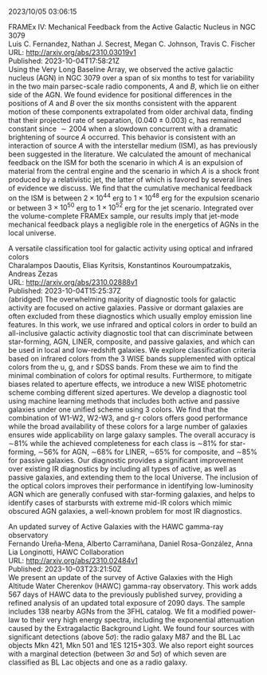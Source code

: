 2023/10/05 03:06:15  

FRAMEx IV: Mechanical Feedback from the Active Galactic Nucleus in NGC
  3079  
Luis C. Fernandez, Nathan J. Secrest, Megan C. Johnson, Travis C. Fischer  
URL: http://arxiv.org/abs/2310.03019v1  
Published: 2023-10-04T17:58:21Z  
  Using the Very Long Baseline Array, we observed the active galactic nucleus (AGN) in NGC 3079 over a span of six months to test for variability in the two main parsec-scale radio components, $A$ and $B$, which lie on either side of the AGN. We found evidence for positional differences in the positions of $A$ and $B$ over the six months consistent with the apparent motion of these components extrapolated from older archival data, finding that their projected rate of separation, $(0.040\pm0.003)$ c, has remained constant since $\sim2004$ when a slowdown concurrent with a dramatic brightening of source $A$ occurred. This behavior is consistent with an interaction of source $A$ with the interstellar medium (ISM), as has previously been suggested in the literature. We calculated the amount of mechanical feedback on the ISM for both the scenario in which $A$ is an expulsion of material from the central engine and the scenario in which $A$ is a shock front produced by a relativistic jet, the latter of which is favored by several lines of evidence we discuss. We find that the cumulative mechanical feedback on the ISM is between $2 \times 10^{44}$ erg to $1 \times 10^{48}$ erg for the expulsion scenario or between $3\times 10^{50}$ erg to $1 \times 10^{52}$ erg for the jet scenario. Integrated over the volume-complete FRAMEx sample, our results imply that jet-mode mechanical feedback plays a negligible role in the energetics of AGNs in the local universe.   

A versatile classification tool for galactic activity using optical and
  infrared colors  
Charalampos Daoutis, Elias Kyritsis, Konstantinos Kouroumpatzakis, Andreas Zezas  
URL: http://arxiv.org/abs/2310.02888v1  
Published: 2023-10-04T15:25:37Z  
  (abridged) The overwhelming majority of diagnostic tools for galactic activity are focused on active galaxies. Passive or dormant galaxies are often excluded from these diagnostics which usually employ emission line features. In this work, we use infrared and optical colors in order to build an all-inclusive galactic activity diagnostic tool that can discriminate between star-forming, AGN, LINER, composite, and passive galaxies, and which can be used in local and low-redshift galaxies. We explore classification criteria based on infrared colors from the 3 WISE bands supplemented with optical colors from the u, g, and r SDSS bands. From these we aim to find the minimal combination of colors for optimal results. Furthermore, to mitigate biases related to aperture effects, we introduce a new WISE photometric scheme combing different sized apertures. We develop a diagnostic tool using machine learning methods that includes both active and passive galaxies under one unified scheme using 3 colors. We find that the combination of W1-W2, W2-W3, and g-r colors offers good performance while the broad availability of these colors for a large number of galaxies ensures wide applicability on large galaxy samples. The overall accuracy is $\sim$81% while the achieved completeness for each class is $\sim$81% for star-forming, $\sim$56% for AGN, $\sim$68% for LINER, $\sim$65% for composite, and $\sim$85% for passive galaxies. Our diagnostic provides a significant improvement over existing IR diagnostics by including all types of active, as well as passive galaxies, and extending them to the local Universe. The inclusion of the optical colors improves their performance in identifying low-luminosity AGN which are generally confused with star-forming galaxies, and helps to identify cases of starbursts with extreme mid-IR colors which mimic obscured AGN galaxies, a well-known problem for most IR diagnostics.   

An updated survey of Active Galaxies with the HAWC gamma-ray observatory  
Fernando Ureña-Mena, Alberto Carramiñana, Daniel Rosa-González, Anna Lia Longinotti, HAWC Collaboration  
URL: http://arxiv.org/abs/2310.02484v1  
Published: 2023-10-03T23:21:50Z  
  We present an update of the survey of Active Galaxies with the High Altitude Water Cherenkov (HAWC) gamma-ray observatory. This work adds 567 days of HAWC data to the previously published survey, providing a refined analysis of an updated total exposure of 2090 days. The sample includes 138 nearby AGNs from the 3FHL catalog. We fit a modified power-law to their very high energy spectra, including the exponential attenuation caused by the Extragalactic Background Light. We found four sources with significant detections (above 5$\sigma$): the radio galaxy M87 and the BL Lac objects Mkn 421, Mkn 501 and 1ES 1215+303. We also report eight sources with a marginal detection (between 3$\sigma$ and 5$\sigma$) of which seven are classified as BL Lac objects and one as a radio galaxy.   

